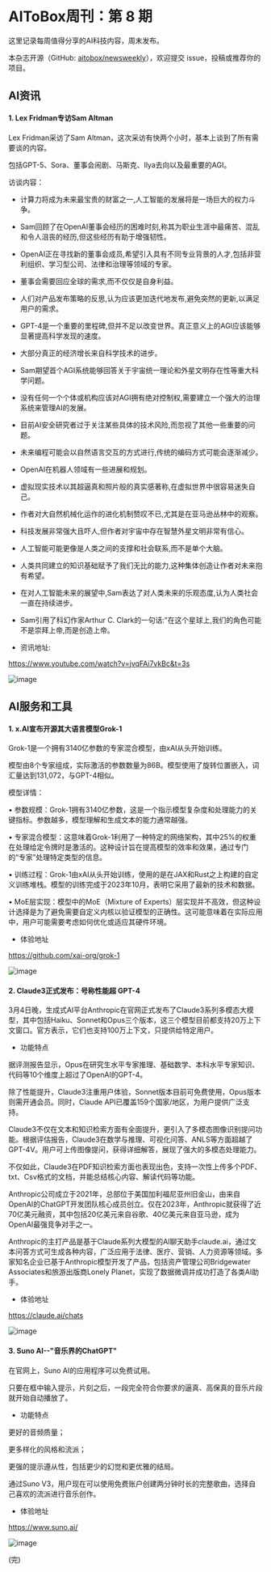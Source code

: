 # AIToBox周刊：第 8 期

这里记录每周值得分享的AI科技内容，周末发布。

本杂志开源（GitHub: [aitobox/newsweekly](https://github.com/aitobox/newsweekly)），欢迎提交 issue，投稿或推荐你的项目。


## AI资讯

#### 1. Lex Fridman专访Sam Altman

Lex Fridman采访了Sam Altman，这次采访有快两个小时，基本上谈到了所有需要谈的内容。

包括GPT-5、Sora、董事会闹剧、马斯克、Ilya去向以及最重要的AGI。

访谈内容：

* 计算力将成为未来最宝贵的财富之一,人工智能的发展将是一场巨大的权力斗争。

* Sam回顾了在OpenAI董事会经历的困难时刻,称其为职业生涯中最痛苦、混乱和令人沮丧的经历,但这些经历有助于增强韧性。

* OpenAI正在寻找新的董事会成员,希望引入具有不同专业背景的人才,包括非营利组织、学习型公司、法律和治理等领域的专家。

* 董事会需要回应全球的需求,而不仅仅是自身利益。

* 人们对产品发布策略的反思,认为应该更加迭代地发布,避免突然的更新,以满足用户的需求。

* GPT-4是一个重要的里程碑,但并不足以改变世界。真正意义上的AGI应该能够显著提高科学发现的速度。

* 大部分真正的经济增长来自科学技术的进步。

* Sam期望首个AGI系统能够回答关于宇宙统一理论和外星文明存在性等重大科学问题。

* 没有任何一个个体或机构应该对AGI拥有绝对控制权,需要建立一个强大的治理系统来管理AI的发展。

* 目前AI安全研究者过于关注某些具体的技术风险,而忽视了其他一些重要的问题。

* 未来编程可能会以自然语言交互的方式进行,传统的编码方式可能会逐渐减少。

* OpenAI在机器人领域有一些进展和规划。

* 虚拟现实技术以其超逼真和照片般的真实感著称,在虚拟世界中很容易迷失自己。

* 作者对大自然机械化运作的进化机制赞叹不已,尤其是在亚马逊丛林中的观察。

* 科技发展非常强大且吓人,但作者对宇宙中存在智慧外星文明非常有信心。

* 人工智能可能更像是人类之间的支撑和社会联系,而不是单个大脑。

* 人类共同建立的知识基础赋予了我们无比的能力,这种集体创造让作者对未来抱有希望。

* 在对人工智能未来的展望中,Sam表达了对人类未来的乐观态度,认为人类社会一直在持续进步。

* Sam引用了科幻作家Arthur C. Clark的一句话:"在这个星球上,我们的角色可能不是崇拜上帝,而是创造上帝。

* 资讯地址:

https://www.youtube.com/watch?v=jvqFAi7vkBc&t=3s

![image](https://github.com/aitobox/newsweekly/assets/137874861/6a16d9e3-951a-410e-bb75-bed4ebb95d9b)



## AI服务和工具

#### 1. x.AI宣布开源其大语言模型Grok-1
  
Grok-1是一个拥有3140亿参数的专家混合模型，由xAI从头开始训练。

模型由8个专家组成，实际激活的参数数量为86B。模型使用了旋转位置嵌入，词汇量达到131,072，与GPT-4相似。

模型详情：

• 参数规模：Grok-1拥有3140亿参数，这是一个指示模型复杂度和处理能力的关键指标。参数越多，模型理解和生成文本的能力通常越强。

• 专家混合模型：这意味着Grok-1利用了一种特定的网络架构，其中25%的权重在处理给定令牌时是激活的。这种设计旨在提高模型的效率和效果，通过专门的“专家”处理特定类型的信息。

• 训练过程：Grok-1由xAI从头开始训练，使用的是在JAX和Rust之上构建的自定义训练堆栈。模型的训练完成于2023年10月，表明它采用了最新的技术和数据。

• MoE层实现：模型中的MoE（Mixture of Experts）层实现并不高效，但这种设计选择是为了避免需要自定义内核以验证模型的正确性。这可能意味着在实际应用中，用户可能需要考虑如何优化或适应其硬件环境。

* 体验地址

https://github.com/xai-org/grok-1

![image](https://github.com/aitobox/newsweekly/assets/137874861/488955e2-c4f2-41ac-b5a7-d2a699c1fced)


#### 2. Claude3正式发布：号称性能超 GPT-4

3月4日晚，生成式AI平台Anthropic在官网正式发布了Claude3系列多模态大模型，其中包括Haiku、Sonnet和Opus三个版本，这三个模型目前都支持20万上下文窗口。官方表示，它们也支持100万上下文，只提供给特定用户。

* 功能特点
  
据评测报告显示，Opus在研究生水平专家推理、基础数学、本科水平专家知识、代码等10个维度上超过了OpenAI的GPT-4。

除了性能提升，Claude3注重用户体验，Sonnet版本目前可免费使用，Opus版本则需开通会员。同时，Claude API已覆盖159个国家/地区，为用户提供广泛支持。

Claude3不仅在文本和知识检索方面有全面提升，更引入了多模态图像识别提问功能。根据评估报告，Claude3在数学与推理、可视化问答、ANLS等方面超越了GPT-4V。用户可上传图像提问，获得详细解答，展现了强大的多模态处理能力。

不仅如此，Claude3在PDF知识检索方面也表现出色，支持一次性上传多个PDF、txt、Csv格式的文档，并能总结核心内容、解读代码等功能。

Anthropic公司成立于2021年，总部位于美国加利福尼亚州旧金山，由来自OpenAI的ChatGPT开发团队核心成员创立。仅在2023年，Anthropic就获得了近70亿美元融资，其中包括20亿美元来自谷歌、40亿美元来自亚马逊，成为OpenAI最强竞争对手之一。

Anthropic的主打产品是基于Claude系列大模型的AI聊天助手claude.ai，通过文本问答方式可生成各种内容，广泛应用于法律、医疗、营销、人力资源等领域。多家知名企业已基于Anthropic模型开发了产品，包括资产管理公司Bridgewater Associates和旅游出版商Lonely Planet，实现了数据微调并成功打造了各类AI助手。

* 体验地址
  
https://claude.ai/chats

![image](https://github.com/aitobox/newsweekly/assets/137874861/03ffdd33-2481-4211-a9f5-41139d502023)


#### 3. Suno AI--"音乐界的ChatGPT"

在官网上，Suno AI的应用程序可以免费试用。

只要在框中输入提示，片刻之后，一段完全符合你要求的逼真、高保真的音乐片段就开始自动播放了。

* 功能特点
  
更好的音频质量；

更多样化的风格和流派；

更强的提示遵从性，包括更少的幻觉和更优雅的结局。

通过Suno V3，用户现在可以使用免费账户创建两分钟时长的完整歌曲，选择自己喜欢的流派进行音乐创作。

* 体验地址
  
https://www.suno.ai/

![image](https://github.com/aitobox/newsweekly/assets/137874861/402fa1af-ef06-40d6-aa97-927f34299c97)



(完)
